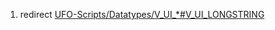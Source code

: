 1.  redirect
    [UFO-Scripts/Datatypes/V_UI_\*#V_UI_LONGSTRING](UFO-Scripts/Datatypes/V_UI_*#V_UI_LONGSTRING "wikilink")